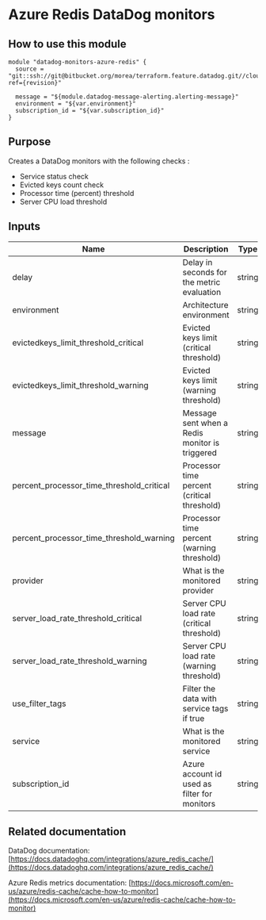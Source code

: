 Azure Redis DataDog monitors
============================

How to use this module
----------------------

```
module "datadog-monitors-azure-redis" {
  source = "git::ssh://git@bitbucket.org/morea/terraform.feature.datadog.git//cloud/azure/redis?ref={revision}"

  message = "${module.datadog-message-alerting.alerting-message}"
  environment = "${var.environment}"
  subscription_id = "${var.subscription_id}"
}
```

Purpose
-------
Creates a DataDog monitors with the following checks :

* Service status check
* Evicted keys count check
* Processor time (percent) threshold
* Server CPU load threshold

Inputs
------

| Name | Description | Type | Default | Required |
|------|-------------|:----:|:-----:|:-----:|
| delay | Delay in seconds for the metric evaluation | string | `600` | no |
| environment | Architecture environment | string | - | yes |
| evictedkeys_limit_threshold_critical | Evicted keys limit (critical threshold) | string | `100` | no |
| evictedkeys_limit_threshold_warning | Evicted keys limit (warning threshold) | string | `0` | no |
| message | Message sent when a Redis monitor is triggered | string | - | yes |
| percent_processor_time_threshold_critical | Processor time percent (critical threshold) | string | `80` | no |
| percent_processor_time_threshold_warning | Processor time percent (warning threshold) | string | `60` | no |
| provider | What is the monitored provider | string | azure | no |
| server_load_rate_threshold_critical | Server CPU load rate (critical threshold) | string | `90` | no |
| server_load_rate_threshold_warning | Server CPU load rate (warning threshold) | string | `70` | no |
| use_filter_tags | Filter the data with service tags if true | string | `true` | no |
| service | What is the monitored service | string | storage | no |
| subscription_id | Azure account id used as filter for monitors | string | - | yes |

Related documentation
---------------------

DataDog documentation: [https://docs.datadoghq.com/integrations/azure_redis_cache/](https://docs.datadoghq.com/integrations/azure_redis_cache/)

Azure Redis metrics documentation: [https://docs.microsoft.com/en-us/azure/redis-cache/cache-how-to-monitor](https://docs.microsoft.com/en-us/azure/redis-cache/cache-how-to-monitor)

